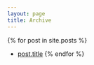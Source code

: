 ```yaml
---
layout: page
title: Archive
---
```

{% for post in site.posts %}
* [post.title]({{site.baseurl}}{{post.url}})
{% endfor %}
